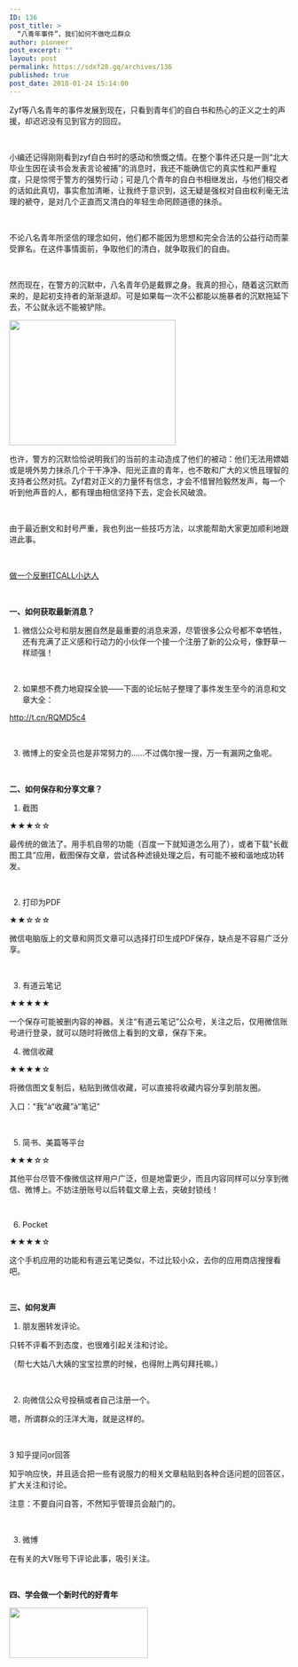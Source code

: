```yaml
---
ID: 136
post_title: >
  “八青年事件”，我们如何不做吃瓜群众
author: pioneer
post_excerpt: ""
layout: post
permalink: https://sdxf28.gq/archives/136
published: true
post_date: 2018-01-24 15:14:00
---
```

Zyf等八名青年的事件发展到现在，只看到青年们的自白书和热心的正义之士的声援，却迟迟没有见到官方的回应。

&nbsp;

小编还记得刚刚看到zyf自白书时的感动和愤慨之情。在整个事件还只是一则“北大毕业生因在读书会发表言论被捕”的消息时，我还不能确信它的真实性和严重程度，只是惊愕于警方的强势行动；可是几个青年的自白书相继发出，与他们相交者的话如此真切，事实愈加清晰，让我终于意识到，这无疑是强权对自由权利毫无法理的褫夺，是对几个正直而又清白的年轻生命罔顾道德的抹杀。

&nbsp;

不论八名青年所坚信的理念如何，他们都不能因为思想和完全合法的公益行动而蒙受罪名。在这件事情面前，争取他们的清白，就争取我们的自由。

&nbsp;

然而现在，在警方的沉默中，八名青年仍是戴罪之身。我真的担心，随着这沉默而来的，是起初支持者的渐渐退却。可是如果每一次不公都能以施暴者的沉默拖延下去，不公就永远不能被铲除。

<img class="alignnone size-medium wp-image-138 aligncenter" src="http://sdxf26.gq/wp-content/uploads/2018/01/2018012415131260-300x226.png" alt="" width="300" height="226" />

也许，警方的沉默恰恰说明我们的当前的主动造成了他们的被动：他们无法用嫖娼或是境外势力抹杀几个干干净净、阳光正直的青年，也不敢和广大的义愤且理智的支持者公然对抗。Zyf君对正义的力量怀有信念，才会不惜冒险毅然发声，每一个听到他声音的人，都有理由相信坚持下去，定会长风破浪。

&nbsp;

由于最近删文和封号严重，我也列出一些技巧方法，以求能帮助大家更加顺利地跟进此事。

&nbsp;

<u>做一个反删打CALL小达人</u>

&nbsp;

<strong><b>一、如何获取最新消息？</b></strong>
<ol>
 	<li>微信公众号和朋友圈自然是最重要的消息来源，尽管很多公众号都不幸牺牲，还有充满了正义感和行动力的小伙伴一个接一个注册了新的公众号，像野草一样顽强！</li>
</ol>
&nbsp;
<ol start="2">
 	<li>如果想不费力地窥探全貌——下面的论坛帖子整理了事件发生至今的消息和文章大全：</li>
</ol>
<a href="http://t.cn/RQMD5c4"><u>http://t.cn/RQMD5c4</u></a>

&nbsp;
<ol start="3">
 	<li>微博上的安全员也是非常努力的……不过偶尔搜一搜，万一有漏网之鱼呢。</li>
</ol>
&nbsp;

<strong><b>二、如何保存和分享文章？</b></strong>
<ol>
 	<li>截图</li>
</ol>
★★★☆☆

最传统的做法了。用手机自带的功能（百度一下就知道怎么用了），或者下载“长截图工具”应用，截图保存文章，尝试各种滤镜处理之后，有可能不被和谐地成功转发。

&nbsp;
<ol start="2">
 	<li>打印为PDF</li>
</ol>
★★☆☆☆

微信电脑版上的文章和网页文章可以选择打印生成PDF保存，缺点是不容易广泛分享。

&nbsp;
<ol start="3">
 	<li>有道云笔记</li>
</ol>
★★★★★

一个保存可能被删内容的神器。关注“有道云笔记”公众号，关注之后，仅用微信账号进行登录，就可以随时将微信上看到的文章，保存下来。
<ol start="4">
 	<li>微信收藏</li>
</ol>
★★★★☆

将微信图文复制后，粘贴到微信收藏，可以直接将收藏内容分享到朋友圈。

入口：“我”à“收藏”à“笔记”

&nbsp;
<ol start="5">
 	<li>简书、美篇等平台</li>
</ol>
★★★☆☆

其他平台尽管不像微信这样用户广泛，但是地雷更少，而且内容同样可以分享到微信、微博上。不妨注册账号以后转载文章上去，突破封锁线！

&nbsp;
<ol start="6">
 	<li>Pocket</li>
</ol>
★★★★☆

这个手机应用的功能和有道云笔记类似，不过比较小众，去你的应用商店搜搜看吧。

&nbsp;

<strong><b>三、如何发声</b></strong>
<ol>
 	<li>朋友圈转发评论。</li>
</ol>
只转不评看不到态度，也很难引起关注和讨论。

（帮七大姑八大姨的宝宝拉票的时候，也得附上两句拜托嘛。）

&nbsp;
<ol start="2">
 	<li>向微信公众号投稿或者自己注册一个。</li>
</ol>
嗯，所谓群众的汪洋大海，就是这样的。

&nbsp;

3 知乎提问or回答

知乎响应快，并且适合把一些有说服力的相关文章粘贴到各种合适问题的回答区，扩大关注和讨论。

注意：不要自问自答，不然知乎管理员会敲门的。

&nbsp;
<ol start="3">
 	<li>微博</li>
</ol>
在有关的大V账号下评论此事，吸引关注。

&nbsp;

<strong><b>四、学会做一个新时代的好青年</b></strong>

<img class="alignnone size-full wp-image-139" src="http://sdxf26.gq/wp-content/uploads/2018/01/2018012415134050.png" alt="" width="250" height="91" />